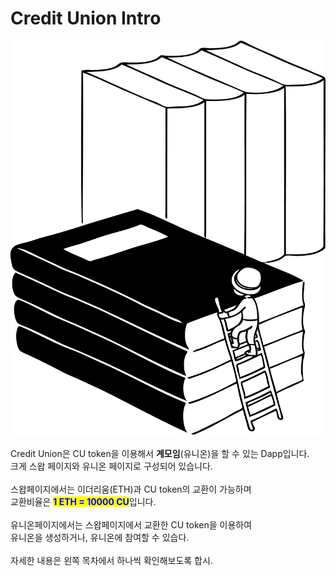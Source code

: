# Credit Union Intro

<img src=".gitbook/assets/쌓여있는 책을 오르는 난쟁이(지식탐구).png" alt="" data-size="original">\
\
Credit Union은 CU token을 이용해서 **계모임**(유니온)을 할 수 있는 Dapp입니다.\
크게 스왑 페이지와 유니온 페이지로 구성되어 있습니다.\
\
스왑페이지에서는 이더리움(ETH)과 CU token의 교환이 가능하며\
교환비율은 <mark style="color:blue;">**1 ETH = 10000 CU**</mark>입니다.\
\
유니온페이지에서는 스왑페이지에서 교환한 CU token을 이용하여\
유니온을 생성하거나, 유니온에 참여할 수 있습다.\
\
자세한 내용은 왼쪽 목차에서 하나씩 확인해보도록 합시.
